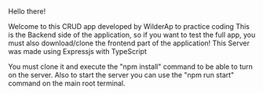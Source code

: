 Hello there!

Welcome to this CRUD app developed by WilderAp to practice coding
This is the Backend side of the application, so if you want to test the full app, you must also download/clone the frontend part of the application!
This Server was made using Expressjs with TypeScript

You must clone it and execute the "npm install" command to be able to turn on the server.
Also to start the server you can use the "npm run start" command on the main root terminal.
